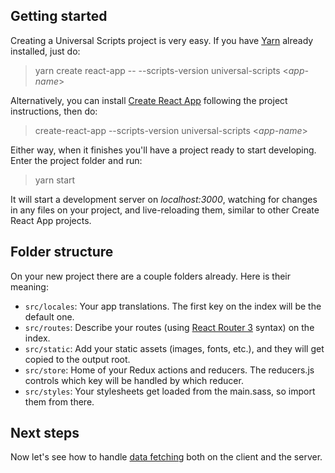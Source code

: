 Getting started
---------------

Creating a Universal Scripts project is very easy.
If you have [Yarn](https://yarnpkg.com) already installed, just do:
> yarn create react-app -- --scripts-version universal-scripts &lt;_app-name_&gt;

Alternatively, you can install [Create React App](https://github.com/facebookincubator/create-react-app) following the project instructions, then do:
> create-react-app --scripts-version universal-scripts &lt;_app-name_&gt;

Either way, when it finishes you'll have a project ready to start developing.
Enter the project folder and run:
> yarn start

It will start a development server on _localhost:3000_, watching for changes in any files on your project, and live-reloading them, similar to other Create React App projects.


Folder structure
----------------

On your new project there are a couple folders already. Here is their meaning:

- `src/locales`: Your app translations. The first key on the index will be the default one.
- `src/routes`: Describe your routes (using [React Router 3](https://github.com/ReactTraining/react-router/blob/v3.2.0/docs/guides/RouteConfiguration.md) syntax) on the index.
- `src/static`: Add your static assets (images, fonts, etc.), and they will get copied to the output root.
- `src/store`: Home of your Redux actions and reducers. The reducers.js controls which key will be handled by which reducer.
- `src/styles`: Your stylesheets get loaded from the main.sass, so import them from there.


Next steps
----------

Now let's see how to handle [data fetching](data-fetching) both on the client and the server.
